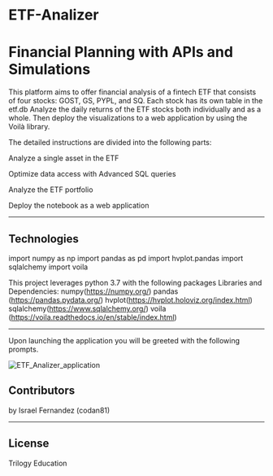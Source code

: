 # ETF-Analizer


# Financial Planning with APIs and Simulations


This platform aims to offer financial analysis of a fintech ETF that consists of four stocks: GOST, GS, PYPL, and SQ. Each stock has its own table in the etf.db Analyze the daily returns of the ETF stocks both individually and as a whole. Then deploy the visualizations to a web application by using the Voilà library.

The detailed instructions are divided into the following parts:

Analyze a single asset in the ETF

Optimize data access with Advanced SQL queries

Analyze the ETF portfolio

Deploy the notebook as a web application

---

## Technologies
import numpy as np
import pandas as pd
import hvplot.pandas
import sqlalchemy
import voila

This project leverages python 3.7 with the following packages Libraries and Dependencies:
numpy(https://numpy.org/) 
pandas (https://pandas.pydata.org/) 
hvplot(https://hvplot.holoviz.org/index.html) 
sqlalchemy(https://www.sqlalchemy.org/) 
voila (https://voila.readthedocs.io/en/stable/index.html) 

---

Upon launching the application you will be greeted with the following prompts.

![ETF_Analizer_application](https://youtu.be/tbG-qgB9zwY)


## Contributors

by Israel Fernandez (codan81)

---

## License   

Trilogy Education
 
